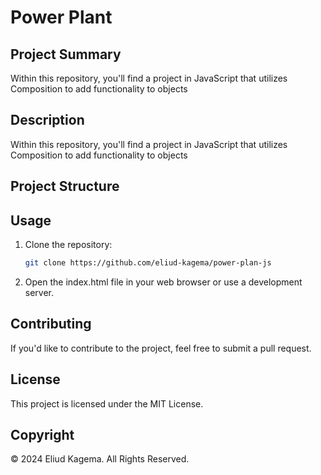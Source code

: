 # Power Plant 


## Project Summary
Within this repository, you'll find a project in JavaScript that utilizes Composition to add functionality to objects



## Description

Within this repository, you'll find a project in JavaScript that utilizes Composition to add functionality to objects

## Project Structure


## Usage

1. Clone the repository:

   ```bash
   git clone https://github.com/eliud-kagema/power-plan-js

2. Open the index.html file in your web browser or use a development server.


## Contributing
If you'd like to contribute to the project, feel free to submit a pull request.

## License
This project is licensed under the MIT License.


## Copyright
© 2024 Eliud Kagema. All Rights Reserved.